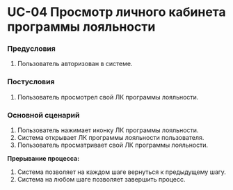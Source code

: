 # UC-04 Просмотр личного кабинета программы лояльности

### Предусловия

1. Пользователь авторизован в системе.

### Постусловия

1. Пользователь просмотрел свой ЛК программы лояльности.

### Основной сценарий

1. Пользователь нажимает иконку ЛК программы лояльности.
2. Система открывает ЛК программы лояльности пользователя.
3. Пользователь просматривает свой ЛК программы лояльности.

**Прерывание процесса:**

1. Система позволяет на каждом шаге вернуться к предыдущему шагу.
2. Система на любом шаге позволяет завершить процесс.